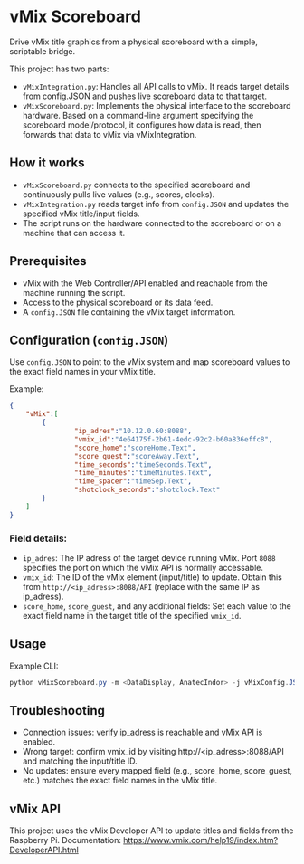 # vMix Scoreboard

Drive vMix title graphics from a physical scoreboard with a simple, scriptable bridge.

This project has two parts:
- `vMixIntegration.py`: Handles all API calls to vMix. It reads target details from config.JSON and pushes live scoreboard data to that target.
- `vMixScoreboard.py`: Implements the physical interface to the scoreboard hardware. Based on a command-line argument specifying the scoreboard model/protocol, it configures how data is read, then forwards that data to vMix via vMixIntegration.

## How it works
- `vMixScoreboard.py` connects to the specified scoreboard and continuously pulls live values (e.g., scores, clocks).
- `vMixIntegration.py` reads target info from `config.JSON` and updates the specified vMix title/input fields.
- The script runs on the hardware connected to the scoreboard or on a machine that can access it.

## Prerequisites
- vMix with the Web Controller/API enabled and reachable from the machine running the script.
- Access to the physical scoreboard or its data feed.
- A `config.JSON` file containing the vMix target information.

## Configuration (`config.JSON`)
Use `config.JSON` to point to the vMix system and map scoreboard values to the exact field names in your vMix title.

Example:
```json
{
    "vMix":[
        {
                "ip_adres":"10.12.0.60:8088",
                "vmix_id":"4e64175f-2b61-4edc-92c2-b60a836effc8",
                "score_home":"scoreHome.Text",
                "score_guest":"scoreAway.Text",
                "time_seconds":"timeSeconds.Text",
                "time_minutes":"timeMinutes.Text",
                "time_spacer":"timeSep.Text",
                "shotclock_seconds":"shotclock.Text"
        }
    ]
}
```

### Field details:
- `ip_adres`: The IP adress of the target device running vMix. Port `8088` specifies the port on which the vMix API is normally accessable.
- `vmix_id`: The ID of the vMix element (input/title) to update. Obtain this from `http://<ip_adress>:8088/API` (replace with the same IP as ip_adress).
- `score_home`, `score_guest`, and any additional fields: Set each value to the exact field name in the target title of the specified `vmix_id`.

## Usage
Example CLI:

```powershell
python vMixScoreboard.py -m <DataDisplay, AnatecIndor> -j vMixConfig.JSON -c tty/dev0
```

## Troubleshooting
- Connection issues: verify ip_adress is reachable and vMix API is enabled.
- Wrong target: confirm vmix_id by visiting http://<ip_adress>:8088/API and matching the input/title ID.
- No updates: ensure every mapped field (e.g., score_home, score_guest, etc.) matches the exact field names in the vMix title.

## vMix API
This project uses the vMix Developer API to update titles and fields from the Raspberry Pi. Documentation: https://www.vmix.com/help19/index.htm?DeveloperAPI.html